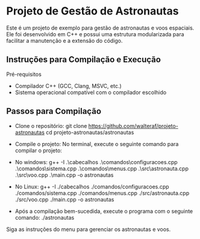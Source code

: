 # Projeto de Gestão de Astronautas
Este é um projeto de exemplo para gestão de astronautas e voos espaciais. Ele foi desenvolvido em C++ e possui uma estrutura modularizada para facilitar a manutenção e a extensão do código.

## Instruções para Compilação e Execução
Pré-requisitos
 - Compilador C++ (GCC, Clang, MSVC, etc.)
 - Sistema operacional compatível com o compilador escolhido

## Passos para Compilação
- Clone o repositório:
git clone https://github.com/walteraf/projeto-astronautas
cd projeto-astronautas/astronautas

- Compile o projeto:
No terminal, execute o seguinte comando para compilar o projeto:
- No windows:
g++ -I .\cabecalhos .\comandos\configuracoes.cpp .\comandos\sistema.cpp .\comandos\menus.cpp .\src\astronauta.cpp .\src\voo.cpp .\main.cpp -o astronautas

- No Linux:
g++ -I ./cabecalhos ./comandos/configuracoes.cpp ./comandos/sistema.cpp ./comandos/menus.cpp ./src/astronauta.cpp ./src/voo.cpp ./main.cpp -o astronautas

- Após a compilação bem-sucedida, execute o programa com o seguinte comando:
./astronautas

Siga as instruções do menu para gerenciar os astronautas e voos.
